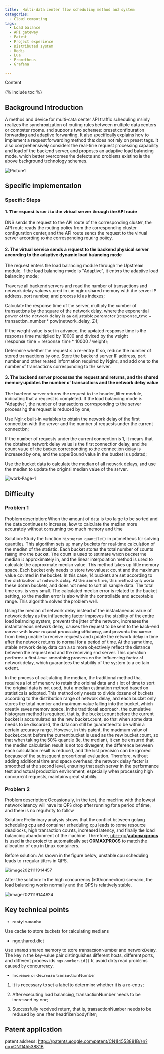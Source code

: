 ```yaml
---
title:  Multi-data center flow scheduling method and system
categories:
  - Cloud computing
tags:
  - Load balance
  - API gateway
  - Patent
  - Project experience
  - Distributed system
  - Redis
  - Lua
  - Prometheus
  - Grafana

---
```

Content

{% include toc %}

## Background Introduction

A method and device for multi-data center API traffic scheduling mainly realizes the synchronization of routing rules between multiple data centers or computer rooms, and supports two schemes: preset configuration forwarding and adaptive forwarding. It also specifically explains how to implement a request forwarding method that does not rely on preset tags. It also comprehensively considers the real-time request processing capability and load of the backend server, and proposes an adaptive load balancing mode, which better overcomes the defects and problems existing in the above background technology schemes.

![Picture1](https://raw.githubusercontent.com/infinityjay/myImageHost/main/typora/Picture1.png)

## Specific Implementation

### Specific Steps

#### 1. The request is sent to the virtual server through the API route

DNS sends the request to the API route of the corresponding cluster, the API route reads the routing policy from the corresponding cluster configuration center, and the API route sends the request to the virtual server according to the corresponding routing policy.

#### 2. The virtual service sends a request to the backend physical server according to the adaptive dynamic load balancing mode

The request enters the load balancing module through the Upstream module. If the load balancing mode is "Adaptive", it enters the adaptive load balancing mode;

Traverse all backend servers and read the number of transactions and network delay values ​​stored in the nginx shared memory with the server IP address, port number, and process id as indexes;

Calculate the response time of the server, multiply the number of transactions by the square of the network delay, where the exponential power of the network delay is an adjustable parameter (response_time = transaction_number * pow(network_delay, 2));

If the weight value is set in advance, the updated response time is the response time multiplied by 10000 and divided by the weight (response_time = response_time * 10000 / weight);

Determine whether the request is a re-entry. If so, reduce the number of stored transactions by one. Store the backend server IP address, port number and other related information required by Nginx, and add one to the number of transactions corresponding to the server.

#### 3. The backend server processes the request and returns, and the shared memory updates the number of transactions and the network delay value

The backend server returns the request to the header_filter module, indicating that a request is completed. If the load balancing mode is "Adaptive", the number of transactions corresponding to the server processing the request is reduced by one;

Use Nginx built-in variables to obtain the network delay of the first connection with the server and the number of requests under the current connection;

If the number of requests under the current connection is 1, it means that the obtained network delay value is the first connection delay, and the count value of the bucket corresponding to the connection delay is increased by one, and the upperBound value in the bucket is updated;

Use the bucket data to calculate the median of all network delays, and use the median to update the original median value of the server.

![work-Page-1](https://raw.githubusercontent.com/infinityjay/myImageHost/main/typora/work-Page-1.jpeg)

## Difficulty

### Problem 1

Problem description: When the amount of data is too large to be sorted and the data continues to increase, how to calculate the median more accurately without consuming too much memory and time

Solution: Study the function `histogram_quantile()` in prometheus for solving quantiles. This algorithm sets up many buckets for real-time calculation of the median of the statistic. Each bucket stores the total number of counts falling into the bucket. The count is used to estimate which bucket the median is approximately in, and the linear interpolation method is used to calculate the approximate median value. This method takes up little memory space. Each bucket only needs to store two values: count and the maximum value counted in the bucket. In this case, 14 buckets are set according to the distribution of network delay. At the same time, this method only sorts these dozen buckets, and does not need to sort all sample data. The total time cost is very small. The calculated median error is related to the bucket setting, so the median error is also within the controllable and acceptable range. This algorithm solves the problem well.

Using the median of network delay instead of the instantaneous value of network delay as the influencing factor improves the stability of the entire load balancing system, prevents the jitter of the network, increases the instantaneous network delay, causes the request to be sent to the back-end server with lower request processing efficiency, and prevents the server from being unable to receive requests and update the network delay in time after the network returns to normal for a period of time. At the same time, stable network delay data can also more objectively reflect the distance between the request end and the receiving end server. This operation performs a first-level smoothing process on the influencing factor of network delay, which guarantees the stability of the system to a certain extent.

In the process of calculating the median, the traditional method that requires a lot of memory to retain the original data and a lot of time to sort the original data is not used, but a median estimation method based on statistics is adopted. This method only needs to divide dozens of buckets according to the distribution range of network delay, and each bucket only stores the total number and maximum value falling into the bucket, which greatly saves memory space. In the traditional approach, the cumulative histogram method is required, that is, the bucket.count before the current bucket is accumulated as the new bucket.count, so that when some data needs to be discarded, the data can still be guaranteed to be within a certain accuracy range. However, in this patent, the maximum value of bucket.count before the current bucket is used as the new bucket.count, so that when taking the 50% quantile (ie, the median), it can be ensured that the median calculation result is not too divergent, the difference between each calculation result is reduced, and the lost precision can be ignored because of the subsequent proportional evaluation. Therefore, without adding additional time and space overhead, the network delay factor is smoothed at the second level, ensuring that each server in the performance test and actual production environment, especially when processing high concurrent requests, maintains great stability.

### Problem 2

Problem description: Occasionally, in the test, the machine with the lowest network latency will have its QPS drop after running for a period of time, and there is no regularity to follow

Solution: Preliminary analysis shows that the conflict between golang scheduling cpu and container scheduling cpu leads to some resource deadlocks, high transaction counts, increased latency, and finally the load balancing abandonment of the machine. Therefore, [uber-go](https://github.com/uber-go)/**[automaxprocs](https://github.com/uber-go/automaxprocs)** is used in the project to automatically set **GOMAXPROCS** to match the allocation of cpu in Linux containers.

Before solution: As shown in the figure below, unstable cpu scheduling leads to irregular jitters in QPS.

![image2021111914457](https://raw.githubusercontent.com/infinityjay/myImageHost/main/typora/image2021111914457.png)

After the solution: In the high concurrency (500connection) scenario, the load balancing works normally and the QPS is relatively stable.

![image2021119144924](https://raw.githubusercontent.com/infinityjay/myImageHost/main/typora/image2021119144924.png)

## Key technical points

* resty.lrucache

Use cache to store buckets for calculating medians

* ngx.shared.dict

Use shared shared memory to store transactionNumber and networkDelay. The key in the key-value pair distinguishes different hosts, different ports, and different process ids `ngx.worker.id()` to avoid dirty read problems caused by concurrency.

* Increase or decrease transactionNumber

1. It is necessary to set a label to determine whether it is a re-entry;

2. After executing load balancing, transactionNumber needs to be increased by one;

3. Successfully received return, that is, transactionNumber needs to be reduced by one after headfilter/bodyfilter;

## Patent application

patent address: https://patents.google.com/patent/CN114553881B/en?oq=CN114553881B

